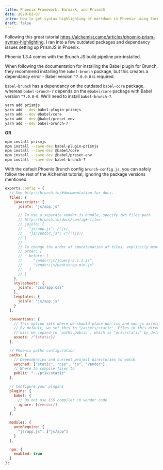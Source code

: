 ```yaml
---
title: Phoenix Framework, Earmark, and PrismJS
date: 2020-02-07
intro: How to get syntax highlighting of markdown in Phoenix using Earmark, PrismJS with Brunch and Babel
draft: false
---
```


Following this great tutorial https://alchemist.camp/articles/phoenix-prism-syntax-highlighting, I ran into a few outdated packages and dependancy issues setting up PrismJS in Phoenix.

Phoenix 1.3.4 comes with the Brunch JS build pipeline pre-installed.

When following the documentation for installing the Babel plugin for Brunch, they recommend installing the `babel-brunch` package, but this creates a dependancy error - Babel version `^7.0.0-0` is required.

`babel-brunch` has a dependancy on the outdated `babel-core` package, whereas `babel-brunch-7` depends on the `@babel/core` package with Babel version `^7.0.0-0`. We'll need to install `babel-brunch-7`.

```bash
yarn add prismjs
yarn add --dev babel-plugin-prismjs
yarn add --dev @babel/core
yarn add --dev @babel/preset-env
yarn add --dev babel-brunch-7
```

**OR**

```bash
npm install prismjs
npm install --save-dev babel-plugin-prismjs
npm install --save-dev @babel/core
npm install --save-dev @babel/preset-env
npm install --save-dev babel-brunch-7
```

With the default Phoenix Brunch config `brunch-config.js`, you can safely follow the rest of the Alchemist tutorial, ignoring the package versions mentioned:

```javascript
exports.config = {
  // See http://brunch.io/#documentation for docs.
  files: {
    javascripts: {
      joinTo: "js/app.js"

      // To use a separate vendor.js bundle, specify two files path
      // http://brunch.io/docs/config#-files-
      // joinTo: {
      //   "js/app.js": /^js/,
      //   "js/vendor.js": /^(?!js)/
      // }
      //
      // To change the order of concatenation of files, explicitly mention here
      // order: {
      //   before: [
      //     "vendor/js/jquery-2.1.1.js",
      //     "vendor/js/bootstrap.min.js"
      //   ]
      // }
    },
    stylesheets: {
      joinTo: "css/app.css"
    },
    templates: {
      joinTo: "js/app.js"
    }
  },

  conventions: {
    // This option sets where we should place non-css and non-js assets in.
    // By default, we set this to "/assets/static". Files in this directory
    // will be copied to `paths.public`, which is "priv/static" by default.
    assets: /^(static)/
  },

  // Phoenix paths configuration
  paths: {
    // Dependencies and current project directories to watch
    watched: ["static", "css", "js", "vendor"],
    // Where to compile files to
    public: "../priv/static"
  },

  // Configure your plugins
  plugins: {
    babel: {
      // Do not use ES6 compiler in vendor code
      ignore: [/vendor/]
    }
  },

  modules: {
    autoRequire: {
      "js/app.js": ["js/app"]
    }
  },

  npm: {
    enabled: true
  }
};
```